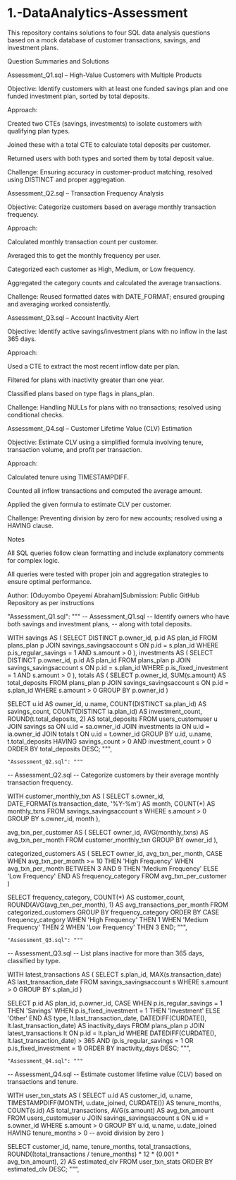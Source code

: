 # 1.-DataAnalytics-Assessment


This repository contains solutions to four SQL data analysis questions based on a mock database of customer transactions, savings, and investment plans.

Question Summaries and Solutions

Assessment_Q1.sql – High-Value Customers with Multiple Products

Objective: Identify customers with at least one funded savings plan and one funded investment plan, sorted by total deposits.

Approach:

Created two CTEs (savings, investments) to isolate customers with qualifying plan types.

Joined these with a total CTE to calculate total deposits per customer.

Returned users with both types and sorted them by total deposit value.

Challenge: Ensuring accuracy in customer-product matching, resolved using DISTINCT and proper aggregation.

Assessment_Q2.sql – Transaction Frequency Analysis

Objective: Categorize customers based on average monthly transaction frequency.

Approach:

Calculated monthly transaction count per customer.

Averaged this to get the monthly frequency per user.

Categorized each customer as High, Medium, or Low frequency.

Aggregated the category counts and calculated the average transactions.

Challenge: Reused formatted dates with DATE_FORMAT; ensured grouping and averaging worked consistently.

Assessment_Q3.sql – Account Inactivity Alert

Objective: Identify active savings/investment plans with no inflow in the last 365 days.

Approach:

Used a CTE to extract the most recent inflow date per plan.

Filtered for plans with inactivity greater than one year.

Classified plans based on type flags in plans_plan.

Challenge: Handling NULLs for plans with no transactions; resolved using conditional checks.

Assessment_Q4.sql – Customer Lifetime Value (CLV) Estimation

Objective: Estimate CLV using a simplified formula involving tenure, transaction volume, and profit per transaction.

Approach:

Calculated tenure using TIMESTAMPDIFF.

Counted all inflow transactions and computed the average amount.

Applied the given formula to estimate CLV per customer.

Challenge: Preventing division by zero for new accounts; resolved using a HAVING clause.

Notes

All SQL queries follow clean formatting and include explanatory comments for complex logic.

All queries were tested with proper join and aggregation strategies to ensure optimal performance.

Author: [Oduyombo Opeyemi Abraham]Submission: Public GitHub Repository as per instructions



"Assessment_Q1.sql": """
-- Assessment_Q1.sql
-- Identify owners who have both savings and investment plans,
-- along with total deposits.

WITH savings AS (
    SELECT DISTINCT p.owner_id, p.id AS plan_id
    FROM plans_plan p
    JOIN savings_savingsaccount s ON p.id = s.plan_id
    WHERE p.is_regular_savings = 1
      AND s.amount > 0
),
investments AS (
    SELECT DISTINCT p.owner_id, p.id AS plan_id
    FROM plans_plan p
    JOIN savings_savingsaccount s ON p.id = s.plan_id
    WHERE p.is_fixed_investment = 1
      AND s.amount > 0
),
totals AS (
    SELECT p.owner_id,
           SUM(s.amount) AS total_deposits
    FROM plans_plan p
    JOIN savings_savingsaccount s ON p.id = s.plan_id
    WHERE s.amount > 0
    GROUP BY p.owner_id
)

SELECT
    u.id AS owner_id,
    u.name,
    COUNT(DISTINCT sa.plan_id) AS savings_count,
    COUNT(DISTINCT ia.plan_id) AS investment_count,
    ROUND(t.total_deposits, 2) AS total_deposits
FROM users_customuser u
JOIN savings sa ON u.id = sa.owner_id
JOIN investments ia ON u.id = ia.owner_id
JOIN totals t ON u.id = t.owner_id
GROUP BY u.id, u.name, t.total_deposits
HAVING savings_count > 0 AND investment_count > 0
ORDER BY total_deposits DESC;
""",

    "Assessment_Q2.sql": """
-- Assessment_Q2.sql
-- Categorize customers by their average monthly transaction frequency.

WITH customer_monthly_txn AS (
    SELECT
        s.owner_id,
        DATE_FORMAT(s.transaction_date, '%Y-%m') AS month,
        COUNT(*) AS monthly_txns
    FROM savings_savingsaccount s
    WHERE s.amount > 0
    GROUP BY s.owner_id, month
),

avg_txn_per_customer AS (
    SELECT
        owner_id,
        AVG(monthly_txns) AS avg_txn_per_month
    FROM customer_monthly_txn
    GROUP BY owner_id
),

categorized_customers AS (
    SELECT
        owner_id,
        avg_txn_per_month,
        CASE
            WHEN avg_txn_per_month >= 10 THEN 'High Frequency'
            WHEN avg_txn_per_month BETWEEN 3 AND 9 THEN 'Medium Frequency'
            ELSE 'Low Frequency'
        END AS frequency_category
    FROM avg_txn_per_customer
)

SELECT
    frequency_category,
    COUNT(*) AS customer_count,
    ROUND(AVG(avg_txn_per_month), 1) AS avg_transactions_per_month
FROM categorized_customers
GROUP BY frequency_category
ORDER BY
    CASE frequency_category
        WHEN 'High Frequency' THEN 1
        WHEN 'Medium Frequency' THEN 2
        WHEN 'Low Frequency' THEN 3
    END;
""",

    "Assessment_Q3.sql": """
-- Assessment_Q3.sql
-- List plans inactive for more than 365 days, classified by type.

WITH latest_transactions AS (
    SELECT
        s.plan_id,
        MAX(s.transaction_date) AS last_transaction_date
    FROM savings_savingsaccount s
    WHERE s.amount > 0
    GROUP BY s.plan_id
)

SELECT
    p.id AS plan_id,
    p.owner_id,
    CASE
        WHEN p.is_regular_savings = 1 THEN 'Savings'
        WHEN p.is_fixed_investment = 1 THEN 'Investment'
        ELSE 'Other'
    END AS type,
    lt.last_transaction_date,
    DATEDIFF(CURDATE(), lt.last_transaction_date) AS inactivity_days
FROM plans_plan p
JOIN latest_transactions lt ON p.id = lt.plan_id
WHERE
    DATEDIFF(CURDATE(), lt.last_transaction_date) > 365
    AND (p.is_regular_savings = 1 OR p.is_fixed_investment = 1)
ORDER BY inactivity_days DESC;
""",

    "Assessment_Q4.sql": """
-- Assessment_Q4.sql
-- Estimate customer lifetime value (CLV) based on transactions and tenure.

WITH user_txn_stats AS (
    SELECT
        u.id AS customer_id,
        u.name,
        TIMESTAMPDIFF(MONTH, u.date_joined, CURDATE()) AS tenure_months,
        COUNT(s.id) AS total_transactions,
        AVG(s.amount) AS avg_txn_amount
    FROM users_customuser u
    JOIN savings_savingsaccount s ON u.id = s.owner_id
    WHERE s.amount > 0
    GROUP BY u.id, u.name, u.date_joined
    HAVING tenure_months > 0  -- avoid division by zero
)

SELECT
    customer_id,
    name,
    tenure_months,
    total_transactions,
    ROUND((total_transactions / tenure_months) * 12 * (0.001 * avg_txn_amount), 2) AS estimated_clv
FROM user_txn_stats
ORDER BY estimated_clv DESC;
""",

 
